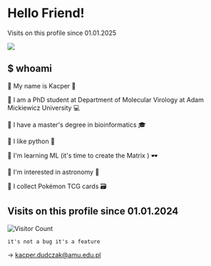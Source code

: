 # Hello Friend!

Visits on this profile since 01.01.2025

![](https://komarev.com/ghpvc/?username=your-AvirFroge&color=green)

## $ whoami

:floppy_disk: My name is Kacper :octopus:

:floppy_disk: I am a PhD student at Department of Molecular Virology at Adam Mickiewicz University :computer:

:floppy_disk: I have a master's degree in bioinformatics :mortar_board:

:floppy_disk: I like python :snake:

:floppy_disk: I'm learning ML (it's time to create the Matrix ) :dark_sunglasses:

:floppy_disk: I'm interested in astronomy :telescope:

:floppy_disk: I collect Pokémon TCG cards :card_file_box:


## Visits on this profile since 01.01.2024

![Visitor Count](https://profile-counter.glitch.me/{AvirFrog}/count.svg)
<!--
### number of visits to this profile in 2024
*464*
-->

`it's not a bug it's a feature`

-> kacper.dudczak@amu.edu.pl
